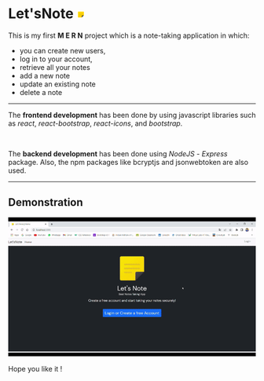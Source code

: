# **Let'sNote ![image](/public/favicon.ico)**

This is my first **M E R N** project which is a note-taking application in which:

* you can create new users,
* log in to your account,
* retrieve all your notes
* add a new note
* update an existing note
* delete a note

___

The **frontend development** has been done by using javascript libraries such as *react*, *react-bootstrap*, *react-icons*, and *bootstrap*.

<br>

The **backend development** has been done using *NodeJS* - *Express* package. Also, the npm packages like bcryptjs and jsonwebtoken are also used.

___

## **Demonstration**

![main](/public/demo.gif)

Hope you like it !
